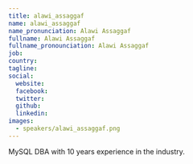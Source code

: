```yaml
---
title: alawi_assaggaf
name: alawi_assaggaf
name_pronunciation: Alawi Assaggaf
fullname: Alawi Assaggaf
fullname_pronounciation: Alawi Assaggaf
job: 
country: 
tagline: 
social:
  website: 
  facebook:
  twitter:
  github: 
  linkedin: 
images:
  - speakers/alawi_assaggaf.png
---
```


MySQL DBA with 10 years experience in the industry.